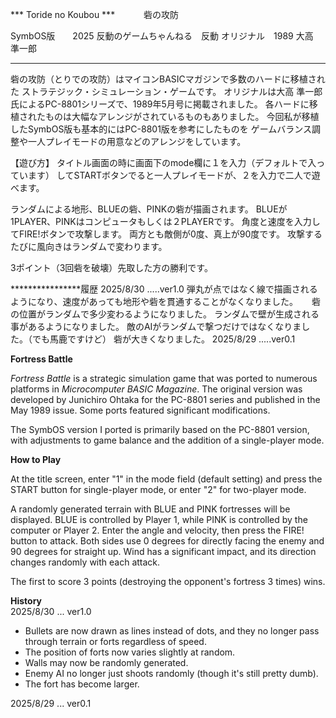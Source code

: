 *** Toride no Koubou ***
 　　　砦の攻防

SymbOS版　　2025 反動のゲームちゃんねる　反動
オリジナル　1989 大高　準一郎

************************

砦の攻防（とりでの攻防）はマイコンBASICマガジンで多数のハードに移植された
ストラテジック・シミュレーション・ゲームです。
オリジナルは大高 準一郎氏によるPC-8801シリーズで、1989年5月号に掲載されました。
各ハードに移植されたものは大幅なアレンジがされているものもありました。
今回私が移植したSymbOS版も基本的にはPC-8801版を参考にしたものを
ゲームバランス調整や一人プレイモードの用意などのアレンジをしています。

【遊び方】
タイトル画面の時に画面下のmode欄に１を入力（デフォルトで入っています）
してSTARTボタンでると一人プレイモードが、２を入力で二人で遊べます。

ランダムによる地形、BLUEの砦、PINKの砦が描画されます。
BLUEが1PLAYER、PINKはコンピュータもしくは２PLAYERです。
角度と速度を入力してFIRE!ボタンで攻撃します。
両方とも敵側が0度、真上が90度です。
攻撃するたびに風向きはランダムで変わります。

3ポイント（3回砦を破壊）先取した方の勝利です。

****************履歴
2025/8/30   .....ver1.0
		弾丸が点ではなく線で描画されるようになり、速度があっても地形や砦を貫通することがなくなりました。
　		砦の位置がランダムで多少変わるようになりました。
		ランダムで壁が生成される事があるようになりました。
		敵のAIがランダムで撃つだけではなくなりました。（でも馬鹿ですけど）
		砦が大きくなりました。
2025/8/29   .....ver0.1


**Fortress Battle**

*Fortress Battle* is a strategic simulation game that was ported to numerous platforms in *Microcomputer BASIC Magazine*. 
The original version was developed by Junichiro Ohtaka for the PC-8801 series and published in the May 1989 issue. Some ports featured significant modifications.

The SymbOS version I ported is primarily based on the PC-8801 version, with adjustments to game balance and the addition of a single-player mode.

**How to Play**

At the title screen, enter "1" in the mode field (default setting) and press the START button for single-player mode, or enter "2" for two-player mode.

A randomly generated terrain with BLUE and PINK fortresses will be displayed. BLUE is controlled by Player 1, while PINK is controlled by the computer or Player 2. 
Enter the angle and velocity, then press the FIRE! button to attack. Both sides use 0 degrees for directly facing the enemy and 90 degrees for straight up. 
Wind has a significant impact, and its direction changes randomly with each attack.

The first to score 3 points (destroying the opponent's fortress 3 times) wins.

**History**  
2025/8/30 ... ver1.0  
- Bullets are now drawn as lines instead of dots, and they no longer pass through terrain or forts regardless of speed.  
- The position of forts now varies slightly at random.  
- Walls may now be randomly generated.  
- Enemy AI no longer just shoots randomly (though it's still pretty dumb).  
- The fort has become larger.

2025/8/29 ... ver0.1




